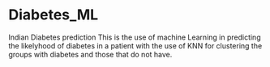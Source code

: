 # Diabetes_ML
Indian Diabetes prediction 
This is the use of machine Learning in predicting the likelyhood of diabetes in a patient with the use of KNN for clustering the 
groups with diabetes and those that do not have.
